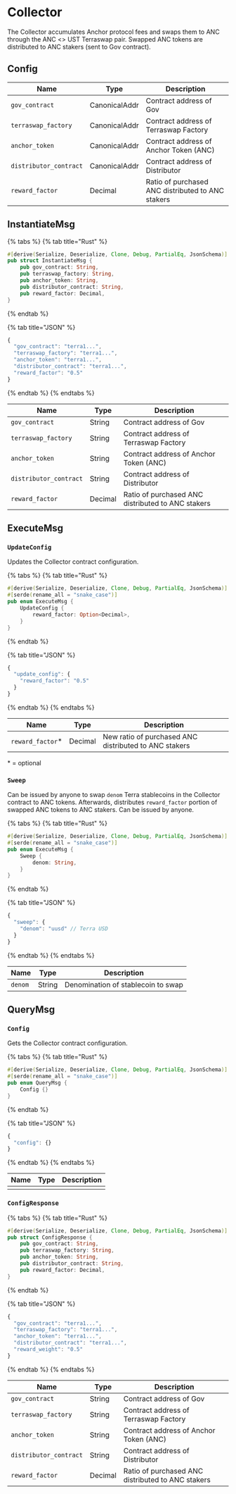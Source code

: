# Collector

The Collector accumulates Anchor protocol fees and swaps them to ANC through the ANC <> UST Terraswap pair. Swapped ANC tokens are distributed to ANC stakers (sent to Gov contract).

## Config

| Name                   | Type          | Description                                       |
| ---------------------- | ------------- | ------------------------------------------------- |
| `gov_contract`         | CanonicalAddr | Contract address of Gov                           |
| `terraswap_factory`    | CanonicalAddr | Contract address of Terraswap Factory             |
| `anchor_token`         | CanonicalAddr | Contract address of Anchor Token (ANC)            |
| `distributor_contract` | CanonicalAddr | Contract address of Distributor                   |
| `reward_factor`        | Decimal       | Ratio of purchased ANC distributed to ANC stakers |

## InstantiateMsg

{% tabs %}
{% tab title="Rust" %}
```rust
#[derive(Serialize, Deserialize, Clone, Debug, PartialEq, JsonSchema)]
pub struct InstantiateMsg {
    pub gov_contract: String, 
    pub terraswap_factory: String,
    pub anchor_token: String,
    pub distributor_contract: String,
    pub reward_factor: Decimal,
}
```
{% endtab %}

{% tab title="JSON" %}
```javascript
{
  "gov_contract": "terra1...", 
  "terraswap_factory": "terra1...", 
  "anchor_token": "terra1...", 
  "distributor_contract": "terra1...", 
  "reward_factor": "0.5" 
}
```
{% endtab %}
{% endtabs %}

| Name                   | Type    | Description                                       |
| ---------------------- | ------- | ------------------------------------------------- |
| `gov_contract`         | String  | Contract address of Gov                           |
| `terraswap_factory`    | String  | Contract address of Terraswap Factory             |
| `anchor_token`         | String  | Contract address of Anchor Token (ANC)            |
| `distributor_contract` | String  | Contract address of Distributor                   |
| `reward_factor`        | Decimal | Ratio of purchased ANC distributed to ANC stakers |

## ExecuteMsg

### `UpdateConfig`

Updates the Collector contract configuration.

{% tabs %}
{% tab title="Rust" %}
```rust
#[derive(Serialize, Deserialize, Clone, Debug, PartialEq, JsonSchema)]
#[serde(rename_all = "snake_case")]
pub enum ExecuteMsg {
    UpdateConfig {
        reward_factor: Option<Decimal>, 
    }
}
```
{% endtab %}

{% tab title="JSON" %}
```javascript
{
  "update_config": {
    "reward_factor": "0.5" 
  }
}
```
{% endtab %}
{% endtabs %}

| Name              | Type    | Description                                           |
| ----------------- | ------- | ----------------------------------------------------- |
| `reward_factor`\* | Decimal | New ratio of purchased ANC distributed to ANC stakers |

\* = optional

### `Sweep`

Can be issued by anyone to swap `denom` Terra stablecoins in the Collector contract to ANC tokens. Afterwards, distributes `reward_factor` portion of swapped ANC tokens to ANC stakers. Can be issued by anyone.

{% tabs %}
{% tab title="Rust" %}
```rust
#[derive(Serialize, Deserialize, Clone, Debug, PartialEq, JsonSchema)]
#[serde(rename_all = "snake_case")]
pub enum ExecuteMsg {
    Sweep {
        denom: String, 
    }
}
```
{% endtab %}

{% tab title="JSON" %}
```javascript
{
  "sweep": {
    "denom": "uusd" // Terra USD
  }
}
```
{% endtab %}
{% endtabs %}

| Name    | Type   | Description                        |
| ------- | ------ | ---------------------------------- |
| `denom` | String | Denomination of stablecoin to swap |

## QueryMsg

### `Config`

Gets the Collector contract configuration.

{% tabs %}
{% tab title="Rust" %}
```rust
#[derive(Serialize, Deserialize, Clone, Debug, PartialEq, JsonSchema)]
#[serde(rename_all = "snake_case")]
pub enum QueryMsg {
    Config {}
}
```
{% endtab %}

{% tab title="JSON" %}
```javascript
{
  "config": {}
}
```
{% endtab %}
{% endtabs %}

| Name | Type | Description |
| ---- | ---- | ----------- |
|      |      |             |

### `ConfigResponse`

{% tabs %}
{% tab title="Rust" %}
```rust
#[derive(Serialize, Deserialize, Clone, Debug, PartialEq, JsonSchema)]
pub struct ConfigResponse {
    pub gov_contract: String, 
    pub terraswap_factory: String,
    pub anchor_token: String,
    pub distributor_contract: String,
    pub reward_factor: Decimal,
}
```
{% endtab %}

{% tab title="JSON" %}
```javascript
{
  "gov_contract": "terra1...", 
  "terraswap_factory": "terra1...", 
  "anchor_token": "terra1...", 
  "distributor_contract": "terra1...", 
  "reward_weight": "0.5" 
}
```
{% endtab %}
{% endtabs %}

| Name                   | Type    | Description                                       |
| ---------------------- | ------- | ------------------------------------------------- |
| `gov_contract`         | String  | Contract address of Gov                           |
| `terraswap_factory`    | String  | Contract address of Terraswap Factory             |
| `anchor_token`         | String  | Contract address of Anchor Token (ANC)            |
| `distributor_contract` | String  | Contract address of Distributor                   |
| `reward_factor`        | Decimal | Ratio of purchased ANC distributed to ANC stakers |
